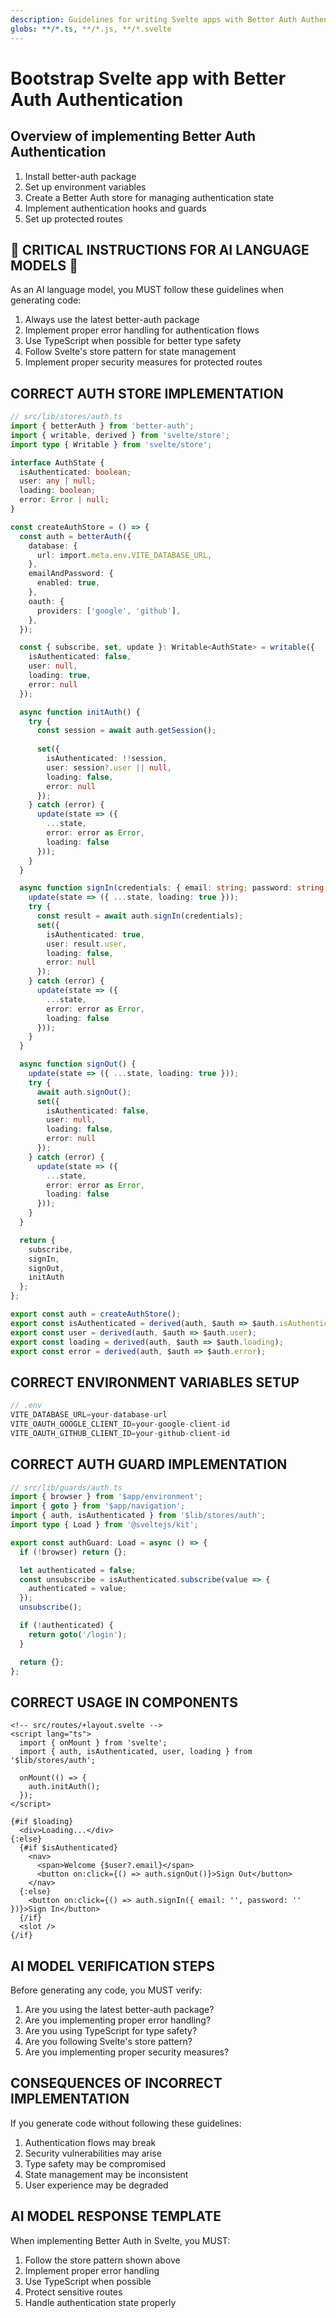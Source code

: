 ```yaml
---
description: Guidelines for writing Svelte apps with Better Auth Authentication
globs: **/*.ts, **/*.js, **/*.svelte
---
```


# Bootstrap Svelte app with Better Auth Authentication

## Overview of implementing Better Auth Authentication

1. Install better-auth package
2. Set up environment variables
3. Create a Better Auth store for managing authentication state
4. Implement authentication hooks and guards
5. Set up protected routes

## 🚨 CRITICAL INSTRUCTIONS FOR AI LANGUAGE MODELS 🚨

As an AI language model, you MUST follow these guidelines when generating code:

1. Always use the latest better-auth package
2. Implement proper error handling for authentication flows
3. Use TypeScript when possible for better type safety
4. Follow Svelte's store pattern for state management
5. Implement proper security measures for protected routes

## CORRECT AUTH STORE IMPLEMENTATION

```typescript
// src/lib/stores/auth.ts
import { betterAuth } from 'better-auth';
import { writable, derived } from 'svelte/store';
import type { Writable } from 'svelte/store';

interface AuthState {
  isAuthenticated: boolean;
  user: any | null;
  loading: boolean;
  error: Error | null;
}

const createAuthStore = () => {
  const auth = betterAuth({
    database: {
      url: import.meta.env.VITE_DATABASE_URL,
    },
    emailAndPassword: {
      enabled: true,
    },
    oauth: {
      providers: ['google', 'github'],
    },
  });

  const { subscribe, set, update }: Writable<AuthState> = writable({
    isAuthenticated: false,
    user: null,
    loading: true,
    error: null
  });

  async function initAuth() {
    try {
      const session = await auth.getSession();
      
      set({
        isAuthenticated: !!session,
        user: session?.user || null,
        loading: false,
        error: null
      });
    } catch (error) {
      update(state => ({
        ...state,
        error: error as Error,
        loading: false
      }));
    }
  }

  async function signIn(credentials: { email: string; password: string }) {
    update(state => ({ ...state, loading: true }));
    try {
      const result = await auth.signIn(credentials);
      set({
        isAuthenticated: true,
        user: result.user,
        loading: false,
        error: null
      });
    } catch (error) {
      update(state => ({
        ...state,
        error: error as Error,
        loading: false
      }));
    }
  }

  async function signOut() {
    update(state => ({ ...state, loading: true }));
    try {
      await auth.signOut();
      set({
        isAuthenticated: false,
        user: null,
        loading: false,
        error: null
      });
    } catch (error) {
      update(state => ({
        ...state,
        error: error as Error,
        loading: false
      }));
    }
  }

  return {
    subscribe,
    signIn,
    signOut,
    initAuth
  };
};

export const auth = createAuthStore();
export const isAuthenticated = derived(auth, $auth => $auth.isAuthenticated);
export const user = derived(auth, $auth => $auth.user);
export const loading = derived(auth, $auth => $auth.loading);
export const error = derived(auth, $auth => $auth.error);
```

## CORRECT ENVIRONMENT VARIABLES SETUP

```typescript
// .env
VITE_DATABASE_URL=your-database-url
VITE_OAUTH_GOOGLE_CLIENT_ID=your-google-client-id
VITE_OAUTH_GITHUB_CLIENT_ID=your-github-client-id
```

## CORRECT AUTH GUARD IMPLEMENTATION

```typescript
// src/lib/guards/auth.ts
import { browser } from '$app/environment';
import { goto } from '$app/navigation';
import { auth, isAuthenticated } from '$lib/stores/auth';
import type { Load } from '@sveltejs/kit';

export const authGuard: Load = async () => {
  if (!browser) return {};

  let authenticated = false;
  const unsubscribe = isAuthenticated.subscribe(value => {
    authenticated = value;
  });
  unsubscribe();

  if (!authenticated) {
    return goto('/login');
  }

  return {};
};
```

## CORRECT USAGE IN COMPONENTS

```svelte
<!-- src/routes/+layout.svelte -->
<script lang="ts">
  import { onMount } from 'svelte';
  import { auth, isAuthenticated, user, loading } from '$lib/stores/auth';

  onMount(() => {
    auth.initAuth();
  });
</script>

{#if $loading}
  <div>Loading...</div>
{:else}
  {#if $isAuthenticated}
    <nav>
      <span>Welcome {$user?.email}</span>
      <button on:click={() => auth.signOut()}>Sign Out</button>
    </nav>
  {:else}
    <button on:click={() => auth.signIn({ email: '', password: '' })}>Sign In</button>
  {/if}
  <slot />
{/if}
```

## AI MODEL VERIFICATION STEPS

Before generating any code, you MUST verify:

1. Are you using the latest better-auth package?
2. Are you implementing proper error handling?
3. Are you using TypeScript for type safety?
4. Are you following Svelte's store pattern?
5. Are you implementing proper security measures?

## CONSEQUENCES OF INCORRECT IMPLEMENTATION

If you generate code without following these guidelines:
1. Authentication flows may break
2. Security vulnerabilities may arise
3. Type safety may be compromised
4. State management may be inconsistent
5. User experience may be degraded

## AI MODEL RESPONSE TEMPLATE

When implementing Better Auth in Svelte, you MUST:
1. Follow the store pattern shown above
2. Implement proper error handling
3. Use TypeScript when possible
4. Protect sensitive routes
5. Handle authentication state properly 